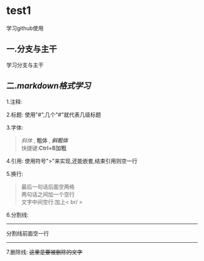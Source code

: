 # test1
学习github使用
## 一.分支与主干
学习分支与主干
## 二.***markdown格式学习***  
1.注释:<!--
整段整段的不可见内容,也就是注释-->  

2.标题:
使用"#",几个"#"就代表几级标题  

3.字体:
>*斜体* , **粗体** , ***斜粗体***  
>快捷键:**Ctrl+B加粗**  


4.引用:
使用符号">"来实现,还能嵌套,结束引用则空一行  

5.换行:
>最后一句话后面空两格  
>两句话之间加一个空行  
>文字中间空行:加上< br/ >

6.分割线:

***
分割线前面空一行

---
7.删除线:
~~这里是要被删除的文字~~

